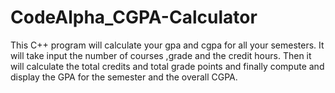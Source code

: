 # CodeAlpha_CGPA-Calculator
This C++ program will calculate your gpa and cgpa for all your semesters. It will take input the number of courses ,grade and the credit hours. Then it will calculate the total credits and total grade points and finally compute and display the GPA for the semester and the overall CGPA. 
